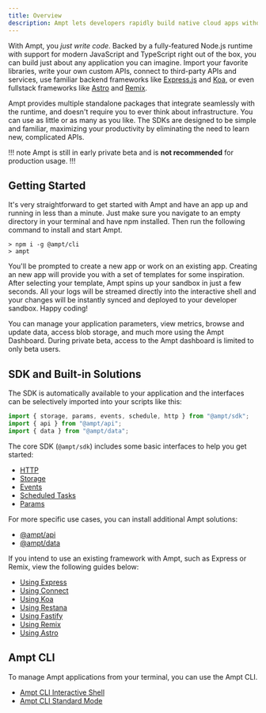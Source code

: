 ```yaml
---
title: Overview
description: Ampt lets developers rapidly build native cloud apps without complicated configs or struggling with infrastructure.
---
```


With Ampt, you _just write code_. Backed by a fully-featured Node.js runtime with support for modern JavaScript and TypeScript right out of the box, you can build just about any application you can imagine. Import your favorite libraries, write your own custom APIs, connect to third-party APIs and services, use familiar backend frameworks like [Express.js](/docs/building-blocks/http-request-handling#express.js) and [Koa](/docs/building-blocks/http-request-handling#koa), or even fullstack frameworks like [Astro](/docs/frameworks/astro) and [Remix](/docs/frameworks/remix).

Ampt provides multiple standalone packages that integrate seamlessly with the runtime, and doesn't require you to ever think about infrastructure. You can use as little or as many as you like. The SDKs are designed to be simple and familiar, maximizing your productivity by eliminating the need to learn new, complicated APIs.

!!! note
Ampt is still in early private beta and is **not recommended** for production usage.
!!!

## Getting Started

It's very straightforward to get started with Ampt and have an app up and running in less than a minute. Just make sure you navigate to an empty directory in your terminal and have npm installed. Then run the following command to install and start Ampt.

```terminal title=Terminal
> npm i -g @ampt/cli
> ampt
```

You'll be prompted to create a new app or work on an existing app. Creating an new app will provide you with a set of templates for some inspiration. After selecting your template, Ampt spins up your sandbox in just a few seconds. All your logs will be streamed directly into the interactive shell and your changes will be instantly synced and deployed to your developer sandbox. Happy coding!

You can manage your application parameters, view metrics, browse and update data, access blob storage, and much more using the Ampt Dashboard. During private beta, access to the Ampt dashboard is limited to only beta users.

## SDK and Built-in Solutions

The SDK is automatically available to your application and the interfaces can be selectively imported into your scripts like this:

```javascript
import { storage, params, events, schedule, http } from "@ampt/sdk";
import { api } from "@ampt/api";
import { data } from "@ampt/data";
```

The core SDK (`@ampt/sdk`) includes some basic interfaces to help you get started:

- [HTTP](/docs/building-blocks/http-request-handling)
- [Storage](/docs/building-blocks/storage)
- [Events](/docs/building-blocks/events)
- [Scheduled Tasks](/docs/building-blocks/scheduled-tasks)
- [Params](/docs/building-blocks/params)

For more specific use cases, you can install additional Ampt solutions:

- [@ampt/api](/docs/building-blocks/api)
- [@ampt/data](/docs/building-blocks/data)

If you intend to use an existing framework with Ampt, such as Express or Remix, view the following guides below:

- [Using Express](/docs//building-blocks/http-request-handling#expressjs)
- [Using Connect](/docs//building-blocks/http-request-handling#connect)
- [Using Koa](/docs/building-blocks/http-request-handling#koa)
- [Using Restana](/docs/building-blocks/http-request-handling#restana)
- [Using Fastify](/docs/building-blocks/http-request-handling#fastify)
- [Using Remix](/docs/frameworks/remix)
- [Using Astro](/docs/frameworks/astro)

## Ampt CLI

To manage Ampt applications from your terminal, you can use the Ampt CLI.

- [Ampt CLI Interactive Shell](/docs/ampt-cli/interactive-shell)
- [Ampt CLI Standard Mode](/docs/ampt-cli/standard-mode)
